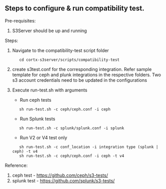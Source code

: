 ﻿
## Steps to configure & run compatibility test.

Pre-requisites:
   1. S3Server should be up and running 
   
Steps:

1. Navigate to the compatibility-test script folder
   ```
      cd cortx-s3server/scripts/compatibility-test
   ```

2. create s3test.conf for the corresponding integration. Refer sample template for ceph and plunk integrations in the respective folders. Two s3 account credentials need to be updated in the configurations


3. Execute run-test.sh with arguments 
      
      - Run ceph tests
      ```
         sh run-test.sh -c ceph/ceph.conf -i ceph
      ```
      - Run Splunk tests
      
      ```
         sh run-test.sh -c splunk/splunk.conf -i splunk
      ```
      
      - Run V2 or V4 test only 
      ```
         sh run-test.sh -c conf_location -i integration type (splunk | ceph) -t v4 
         sh run-test.sh -c ceph/ceph.conf -i ceph -t v4
      ```

Reference:

1. ceph test - https://github.com/ceph/s3-tests/
2. splunk test -  https://github.com/splunk/s3-tests/
